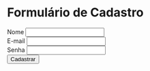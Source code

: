 <!--Criar um arquivo HTML que contenha um formulário de cadastrocom os campos: 
nome, e-mail e senha. ✅
e a existência de um botão para realizar o cadastro.✅
Adicionar também uma label para cada campo e referenciar essa label ao ID que será atribuído ao campo.✅ -->

<h1>Formulário de Cadastro</h1>

<form action="">
        <label for="nome">Nome</label>
        <input id="nome" type="text">
        <br>
        <label for="email">E-mail</label>
        <input id="email" type="text">
        <br>
        <label for="senha">Senha</label>
        <input id="senha" type="password">
        <br>
        <button type="submit">
            Cadastrar
        </button>
    </form>



